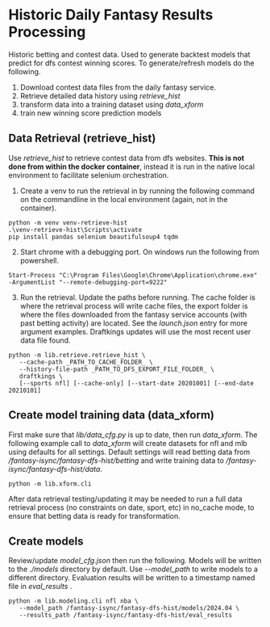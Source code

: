 # Historic Daily Fantasy Results Processing
Historic betting and contest data. Used to generate backtest
models that predict for dfs contest winning scores. To generate/refresh
models do the following.

1. Download contest data files from the daily fantasy service.
1. Retrieve detailed data history using _retrieve_hist_
1. transform data into a training dataset using _data_xform_
1. train new winning score prediction models

## Data Retrieval (__retrieve_hist__)
Use _retrieve_hist_ to retrieve contest data from dfs websites. __This is not done from
within the docker container__, instead it is run in the native local environment to facilitate selenium orchestration.

1. Create a venv to run the retrieval in by running the following command on the commandline in the local environment (again, not in the container).
```
python -m venv venv-retrieve-hist
.\venv-retrieve-hist\Scripts\activate
pip install pandas selenium beautifulsoup4 tqdm
```
2. Start chrome with a debugging port. On windows run the following from powershell.
```
Start-Process "C:\Program Files\Google\Chrome\Application\chrome.exe" -ArgumentList "--remote-debugging-port=9222"
```
3. Run the retrieval. Update the paths before running. The cache folder is where the retrieval process will write cache files, the export folder is where the files downloaded from the fantasy service accounts (with past betting activity) are located. See the _launch.json_ entry for more argument examples. Draftkings updates will use the most recent user data file found.
```
python -m lib.retrieve.retrieve_hist \
   --cache-path _PATH_TO_CACHE_FOLDER_ \
   --history-file-path _PATH_TO_DFS_EXPORT_FILE_FOLDER_ \
   draftkings \
   [--sports nfl] [--cache-only] [--start-date 20201001] [--end-date 20210101]
```


## Create model training data (__data_xform__)
First make sure that _lib/data_cfg.py_ is up to date, then run _data_xform_. The following example
call to _data_xform_ will create datasets for nfl and mlb using defaults for all settings.
Default settings will read betting data from _/fantasy-isync/fantasy-dfs-hist/betting_ and write training data to _/fantasy-isync/fantasy-dfs-hist/data_.
```
python -m lib.xform.cli
```
After data retrieval testing/updating it may be needed to run a full data retrieval process (no constraints on date, sport, etc) in no_cache mode, to ensure that betting data is ready for transformation.

## Create models
Review/update _model_cfg.json_ then run the following. Models will be written to the _./models_ directory by default. Use _--model_path_ to write models to a different directory. Evaluation results will be written to a timestamp named file in 
_eval\_results_ .
```
python -m lib.modeling.cli nfl nba \
   --model_path /fantasy-isync/fantasy-dfs-hist/models/2024.04 \
   --results_path /fantasy-isync/fantasy-dfs-hist/eval_results
```